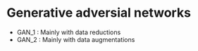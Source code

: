 # Generative adversial networks

  * GAN_1 : Mainly with data reductions
  * GAN_2 : Mainly with data augmentations
